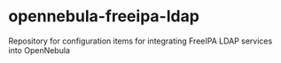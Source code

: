 # opennebula-freeipa-ldap
Repository for configuration items for integrating FreeIPA LDAP services into OpenNebula
